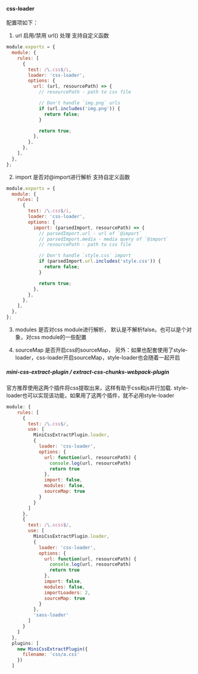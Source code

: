 #### css-loader
配置项如下：
1. url 启用/禁用 url() 处理 支持自定义函数
```js
module.exports = {
  module: {
    rules: [
      {
        test: /\.css$/i,
        loader: 'css-loader',
        options: {
          url: (url, resourcePath) => {
            // resourcePath - path to css file

            // Don't handle `img.png` urls
            if (url.includes('img.png')) {
              return false;
            }

            return true;
          },
        },
      },
    ],
  },
};
```

2. import 是否对@import进行解析 支持自定义函数
```js
module.exports = {
  module: {
    rules: [
      {
        test: /\.css$/i,
        loader: 'css-loader',
        options: {
          import: (parsedImport, resourcePath) => {
            // parsedImport.url - url of `@import`
            // parsedImport.media - media query of `@import`
            // resourcePath - path to css file

            // Don't handle `style.css` import
            if (parsedImport.url.includes('style.css')) {
              return false;
            }

            return true;
          },
        },
      },
    ],
  },
};
```

3. modules 是否对css module进行解析， 默认是不解析false。也可以是个对象，对css module的一些配置

4. sourceMap  是否开启css的sourceMap， 另外：如果也配套使用了style-loader，css-loader开启sourceMap，style-loader也会随着一起开启

#####  mini-css-extract-plugin / extract-css-chunks-webpack-plugin 
官方推荐使用这两个插件将css提取出来，这样有助于css和js并行加载. style-loader也可以实现该功能，如果用了这两个插件，就不必用style-loader

```js
module: {
    rules: [
      {
        test: /\.css$/,
        use: [
          MiniCssExtractPlugin.loader,
          {
            loader: 'css-loader',
            options: {
              url: function(url, resourcePath) {
                console.log(url, resourcePath)
                return true
              },
              import: false,
              modules: false,
              sourceMap: true
            }
          }
        ]
      },
      {
        test: /\.scss$/,
        use: [
          MiniCssExtractPlugin.loader,
          {
            loader: 'css-loader',
            options: {
              url: function(url, resourcePath) {
                console.log(url, resourcePath)
                return true
              },
              import: false,
              modules: false,
              importLoaders: 2,
              sourceMap: true
            }
          },
          'sass-loader'
        ]
      }
    ]
  },
  plugins: [
    new MiniCssExtractPlugin({
      filename: 'css/a.css'
    })
  ]
```
